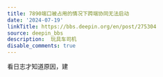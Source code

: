 ```yaml
---
title: 7890端口被占用的情况下跨端协同无法启动
date: '2024-07-19'
linkTitle: https://bbs.deepin.org/en/post/275304
source: deepin_bbs
description:  玩具车司机 
disable_comments: true
---
```

看日志才知道原因，建
